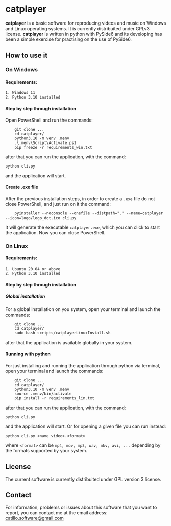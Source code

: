 # catplayer

**catplayer** is a basic software for reproducing videos and music on Windows and Linux operating systems.
It is currently distribuited under GPLv3 license.
**catplayer** is written in python with PySide6 and its developing has been a simple exercise for practising on the use of PySide6.

## How to use it
### On Windows

#### Requirements:

    1. Windows 11
    2. Python 3.10 installed

#### Step by step through installation

Open PowerShell and run the commands:

        git clone ...
        cd catplayer/
        python3.10 -m venv .menv
        .\.menv\Script\Activate.ps1
        pip freeze -r requirements_win.txt


after that you can run the application, with the command:

    python cli.py
and the application will start.

#### Create .exe file

After the previous installation steps, in order to create a `.exe` file do not close
PowerShell, and just run on it the command:

        pyinstaller --noconsole --onefile --distpath="." --name=catplayer --icon=logo/logo_dot.ico cli.py
It will generate the executable `catplayer.exe`, which you can click to start the application.
Now you can close PowerShell.

### On Linux


#### Requirements:

    1. Ubuntu 20.04 or above
    2. Python 3.10 installed

#### Step by step through installation

##### Global installation

For a global installation on you system,
open your terminal and launch the commands:

        git clone ...
        cd catplayer/
        sudo bash scripts/catplayerLinuxInstall.sh
after that the application is available globally in your system.

#### Running with python

For just installing and running the application through python via terminal,
open your terminal and launch the commands:

        git clone ...
        cd catplayer/
        python3.10 -m venv .menv
        source .menv/bin/activate
        pip install -r requirements_lin.txt
after that you can run the application, with the command:

    python cli.py
and the application will start. Or for opening a given file you can run instead:

    python cli.py <name video>.<format>
where `<format>` can be `mp4, mov, mp3, wav, mkv, avi, ...` depending by the formats supported by your system.

## License
The current software is currently distribuited under GPL version 3 license.

## Contact
For information, problems or issues about this software that you want to report, you can contact me at the email address: <catillo.software@gmail.com>

